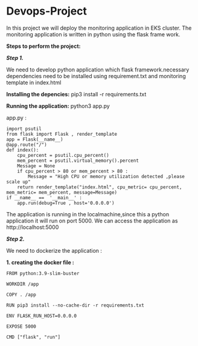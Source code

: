 # Devops-Project
In this project we will deploy the monitoring application in EKS cluster.
The monitoring application is written in python using the flask frame work. 

**Steps to perform the project:**

***Step 1.***

We need to develop python application which flask framework.necessary dependencies need to be installed using requirement.txt and monitoring template in index.html

**Installing the depencies:**
pip3 install -r requirements.txt

**Running the application:**
python3 app.py

app.py :

```
import psutil
from flask import Flask , render_template
app = Flask(__name__)
@app.route("/")
def index():
    cpu_percent = psutil.cpu_percent()
    mem_percent = psutil.virtual_memory().percent
    Message = None
    if cpu_percent > 80 or mem_percent > 80 :
        Message = "High CPU or memory utilization detected ,please scale up"
    return render_template("index.html", cpu_metric= cpu_percent, mem_metric= mem_percent, message=Message)
if __name__ ==  '__main__' :
    app.run(debug=True , host='0.0.0.0')
```    



The application is running in the localmachine,since this a python application it will run on port 5000.
We can access the application as http://localhost:5000


**_Step 2._**

We need to dockerize the application :

**1. creating the docker file :**

```
FROM python:3.9-slim-buster

WORKDIR /app

COPY . /app

RUN pip3 install --no-cache-dir -r requirements.txt

ENV FLASK_RUN_HOST=0.0.0.0

EXPOSE 5000

CMD ["flask", "run"]

```
   
